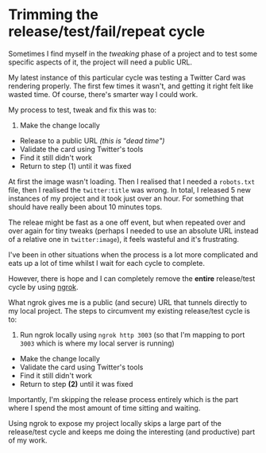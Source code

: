 # Trimming the release/test/fail/repeat cycle

Sometimes I find myself in the _tweaking_ phase of a project and to test some specific aspects of it, the project will need a public URL.

My latest instance of this particular cycle was testing a Twitter Card was rendering properly. The first few times it wasn't, and getting it right felt like wasted time. Of course, there's smarter way I could work.

<!--more-->

My process to test, tweak and fix this was to:

1. Make the change locally
- Release to a public URL *(this is "dead time")*
- Validate the card using Twitter's tools
- Find it still didn't work
- Return to step (1) until it was fixed

At first the image wasn't loading. Then I realised that I needed a `robots.txt` file, then I realised the `twitter:title` was wrong. In total, I released 5 new instances of my project and it took just over an hour. For something that should have really been about 10 minutes tops.

The releae might be fast as a one off event, but when repeated over and over again for tiny tweaks (perhaps I needed to use an absolute URL instead of a relative one in `twitter:image`), it feels wasteful and it's frustrating.

I've been in other situations when the process is a lot more complicated and eats up a lot of time whilst I wait for each cycle to complete.

However, there is hope and I can completely remove the **entire** release/test cycle by using [ngrok](https://ngrok.com/).

What ngrok gives me is a public (and secure) URL that tunnels directly to my local project. The steps to circumvent my existing release/test cycle is to:

1. Run ngrok locally using `ngrok http 3003` (so that I'm mapping to port `3003` which is where my local server is running)
- Make the change locally
- Validate the card using Twitter's tools
- Find it still didn't work
- Return to step **(2)** until it was fixed

Importantly, I'm skipping the release process entirely which is the part where I spend the most amount of time sitting and waiting.

Using ngrok to expose my project locally skips a large part of the release/test cycle and keeps me doing the interesting (and productive) part of my work.
